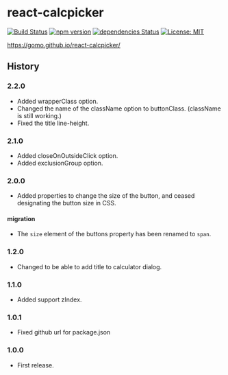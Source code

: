 # react-calcpicker

[![Build Status](https://travis-ci.org/gomo/react-calcpicker.svg?branch=master)](https://travis-ci.org/gomo/react-calcpicker)
[![npm version](https://badge.fury.io/js/react-calcpicker.svg)](https://badge.fury.io/js/react-calcpicker)
[![dependencies Status](https://david-dm.org/gomo/react-calcpicker/status.svg)](https://david-dm.org/gomo/react-calcpicker)
[![License: MIT](https://img.shields.io/badge/License-MIT-yellow.svg)](https://opensource.org/licenses/MIT)

https://gomo.github.io/react-calcpicker/

## History

### 2.2.0

* Added wrapperClass option.
* Changed the name of the className option to buttonClass. (className is still working.)
* Fixed the title line-height.

### 2.1.0

 * Added closeOnOutsideClick option.
 * Added exclusionGroup option.

### 2.0.0

 * Added properties to change the size of the button, and ceased designating the button size in CSS.

#### migration

 * The `size` element of the buttons property has been renamed to `span`.

### 1.2.0

 * Changed to be able to add title to calculator dialog.

### 1.1.0

 * Added support zIndex.

### 1.0.1

 * Fixed github url for package.json

### 1.0.0

 * First release.
